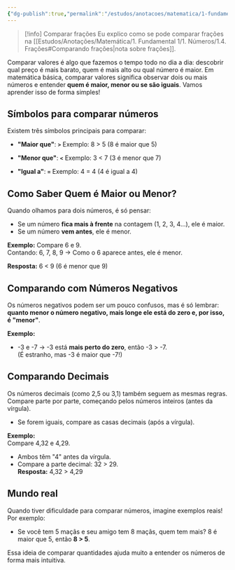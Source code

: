 ```yaml
---
{"dg-publish":true,"permalink":"/estudos/anotacoes/matematica/1-fundamental-1/1-numeros/1-3-comparando-valores/"}
---
```


> [!info] Comparar frações
> Eu explico como se pode comparar frações na [[Estudos/Anotações/Matemática/1. Fundamental 1/1. Números/1.4. Frações#Comparando frações\|nota sobre frações]].

Comparar valores é algo que fazemos o tempo todo no dia a dia: descobrir qual preço é mais barato, quem é mais alto ou qual número é maior. Em matemática básica, comparar valores significa observar dois ou mais números e entender **quem é maior, menor ou se são iguais**. Vamos aprender isso de forma simples!

## Símbolos para comparar números

Existem três símbolos principais para comparar:

- **"Maior que"**: **`>`** 
	Exemplo: 8 > 5 (8 é maior que 5)

- **"Menor que"**: **`<`** 
	Exemplo: 3 < 7 (3 é menor que 7)

- **"Igual a"**: **`=`** 
	Exemplo: 4 = 4 (4 é igual a 4)

## Como Saber Quem é Maior ou Menor?

Quando olhamos para dois números, é só pensar:  

- Se um número **fica mais à frente** na contagem (1, 2, 3, 4...), ele é maior.
- Se um número **vem antes**, ele é menor.

**Exemplo:** Compare 6 e 9.  
Contando: 6, 7, 8, 9 → Como o 6 aparece antes, ele é menor.  

**Resposta:** 6 < 9 (6 é menor que 9)

## Comparando com Números Negativos

Os números negativos podem ser um pouco confusos, mas é só lembrar: **quanto menor o número negativo, mais longe ele está do zero e, por isso, é "menor"**.

**Exemplo:**  
- -3 e -7 → -3 está **mais perto do zero**, então -3 > -7.  
(É estranho, mas -3 é maior que -7!)

## Comparando Decimais

Os números decimais (como 2,5 ou 3,1) também seguem as mesmas regras. Compare parte por parte, começando pelos números inteiros (antes da vírgula).  
- Se forem iguais, compare as casas decimais (após a vírgula).

**Exemplo:**  
Compare 4,32 e 4,29.  
- Ambos têm "4" antes da vírgula.
- Compare a parte decimal: 32 > 29.  
**Resposta:** 4,32 > 4,29

## Mundo real

Quando tiver dificuldade para comparar números, imagine exemplos reais! Por exemplo:  
- Se você tem 5 maçãs e seu amigo tem 8 maçãs, quem tem mais? 8 é maior que 5, então **8 > 5**.  

Essa ideia de comparar quantidades ajuda muito a entender os números de forma mais intuitiva.
